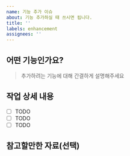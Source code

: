 ```yaml
---
name: 기능 추가 이슈
about: 기능 추가하실 때 쓰시면 됩니다.
title: ''
labels: enhancement
assignees: ''
---
```


## 어떤 기능인가요?

> 추가하려는 기능에 대해 간결하게 설명해주세요

## 작업 상세 내용

- [ ] TODO
- [ ] TODO
- [ ] TODO

## 참고할만한 자료(선택)
